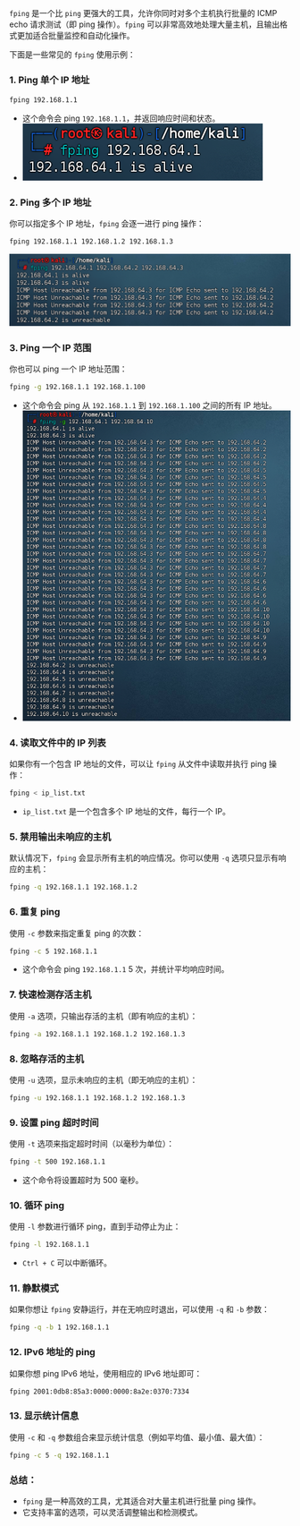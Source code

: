 `fping` 是一个比 `ping` 更强大的工具，允许你同时对多个主机执行批量的 ICMP echo 请求测试（即 ping 操作）。`fping` 可以非常高效地处理大量主机，且输出格式更加适合批量监控和自动化操作。

下面是一些常见的 `fping` 使用示例：

### 1. **Ping 单个 IP 地址**
```bash
fping 192.168.1.1
```
- 这个命令会 ping `192.168.1.1`，并返回响应时间和状态。
- ![](图片/Pasted%20image%2020240915233813.png)

### 2. **Ping 多个 IP 地址**
你可以指定多个 IP 地址，`fping` 会逐一进行 ping 操作：
```bash
fping 192.168.1.1 192.168.1.2 192.168.1.3
```
![](图片/Pasted%20image%2020240915233855.png)
### 3. **Ping 一个 IP 范围**
你也可以 ping 一个 IP 地址范围：
```bash
fping -g 192.168.1.1 192.168.1.100
```
- 这个命令会 ping 从 `192.168.1.1` 到 `192.168.1.100` 之间的所有 IP 地址。
- ![](图片/Pasted%20image%2020240915233953.png)

### 4. **读取文件中的 IP 列表**
如果你有一个包含 IP 地址的文件，可以让 `fping` 从文件中读取并执行 ping 操作：
```bash
fping < ip_list.txt
```
- `ip_list.txt` 是一个包含多个 IP 地址的文件，每行一个 IP。

### 5. **禁用输出未响应的主机**
默认情况下，`fping` 会显示所有主机的响应情况。你可以使用 `-q` 选项只显示有响应的主机：
```bash
fping -q 192.168.1.1 192.168.1.2
```

### 6. **重复 ping**
使用 `-c` 参数来指定重复 ping 的次数：
```bash
fping -c 5 192.168.1.1
```
- 这个命令会 ping `192.168.1.1` 5 次，并统计平均响应时间。

### 7. **快速检测存活主机**
使用 `-a` 选项，只输出存活的主机（即有响应的主机）：
```bash
fping -a 192.168.1.1 192.168.1.2 192.168.1.3
```

### 8. **忽略存活的主机**
使用 `-u` 选项，显示未响应的主机（即无响应的主机）：
```bash
fping -u 192.168.1.1 192.168.1.2 192.168.1.3
```

### 9. **设置 ping 超时时间**
使用 `-t` 选项来指定超时时间（以毫秒为单位）：
```bash
fping -t 500 192.168.1.1
```
- 这个命令将设置超时为 500 毫秒。

### 10. **循环 ping**
使用 `-l` 参数进行循环 ping，直到手动停止为止：
```bash
fping -l 192.168.1.1
```
- `Ctrl + C` 可以中断循环。

### 11. **静默模式**
如果你想让 `fping` 安静运行，并在无响应时退出，可以使用 `-q` 和 `-b` 参数：
```bash
fping -q -b 1 192.168.1.1
```

### 12. **IPv6 地址的 ping**
如果你想 ping IPv6 地址，使用相应的 IPv6 地址即可：
```bash
fping 2001:0db8:85a3:0000:0000:8a2e:0370:7334
```

### 13. **显示统计信息**
使用 `-c` 和 `-q` 参数组合来显示统计信息（例如平均值、最小值、最大值）：
```bash
fping -c 5 -q 192.168.1.1
```

### 总结：
- `fping` 是一种高效的工具，尤其适合对大量主机进行批量 ping 操作。
- 它支持丰富的选项，可以灵活调整输出和检测模式。
